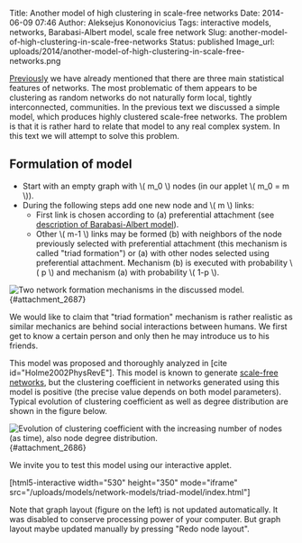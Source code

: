 Title: Another model of high clustering in scale-free networks
Date: 2014-06-09 07:46
Author: Aleksejus Kononovicius
Tags: interactive models, networks, Barabasi-Albert model, scale free network
Slug: another-model-of-high-clustering-in-scale-free-networks
Status: published
Image_url: uploads/2014/another-model-of-high-clustering-in-scale-free-networks.png

[Previously]({filename}/articles/2014/achieving-high-clustering-in-scale-free-networks.md)
we have already mentioned that there are three main statistical features
of networks. The most problematic of them appears to be clustering as
random networks do not naturally form local, tightly interconnected,
communities. In the previous text we discussed a simple model, which
produces highly clustered scale-free networks. The problem is that it is
rather hard to relate that model to any real complex system. In this
text we will attempt to solve this problem.<!--more-->

Formulation of model
--------------------

-   Start with an empty graph with \\\(  m\_0 \\\) nodes (in our applet
    \\\(  m\_0 = m \\\)).
-   During the following steps add one new node and \\\(  m \\\) links:
    -   First link is chosen according to (a) preferential attachment
        (see [description of Barabasi-Albert
        model]({filename}/articles/2013/barabasi-albert-model.md)).
    -   Other \\\(  m-1 \\\) links may be formed (b) with neighbors of
        the node previously selected with preferential attachment (this
        mechanism is called "triad formation") or (a) with other nodes
        selected using preferential attachment. Mechanism (b) is
        executed with probability \\\(  p \\\) and mechanism (a) with
        probability \\\(  1-p \\\).

![Two network formation mechanisms in the discussed
model.]({static}/uploads/2014/another-model-of-high-clustering-in-scale-free-networks.png "Two network formation
mechanisms in the discussed model. In subfigure (a) we see a node 'u' was
selected via preferential attachment mechanism, next using triad formation
mechanism node 'w' was chosen (subfigure (b)). Note that crossed out nodes
cannot be selected with triad formation mechanism as one of them is 'u'
node, while other are neighbors of 'w', but not neighbors of 'u'. Figure
taken from original article (see references)."){#attachment_2687} 

We would like to claim that "triad formation" mechanism is rather
realistic as similar mechanics are behind social interactions between
humans. We first get to know a certain person and only then he may
introduce us to his friends.

This model was proposed and thoroughly analyzed in \[cite
id="Holme2002PhysRevE"\]. This model is known to generate [scale-free
networks](/tag/scale-free-network/), but the
clustering coefficient in networks generated using this model is
positive (the precise value depends on both model parameters). Typical
evolution of clustering coefficient as well as degree distribution are
shown in the figure below.

![Evolution of clustering coefficient with the increasing number of nodes
(as time), also node degree
distribution.]({static}/uploads/2014/triad-model.png " Evolution of
clustering coefficient with the increasing number of nodes (as time), also
node degree distribution."){#attachment_2686} 

We invite you to test this model using our interactive applet.

[html5-interactive width="530" height="350" mode="iframe"
src="/uploads/models/network-models/triad-model/index.html"]

Note that graph layout (figure on the left) is not updated
automatically. It was disabled to conserve processing power of your
computer. But graph layout maybe updated manually by pressing "Redo node
layout".  

